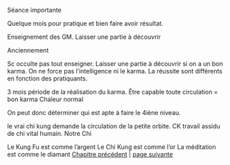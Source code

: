 Séance importante

Quelque mois pour pratique et bien faire avoir résultat.

Enseignement des GM. Laisser une partie à découvrir

Anciennement 

Sc occulte pas tout enseigner. Laisser une partie à découvrir si on a un bon karma. On ne force pas l’intelligence ni le karma. La réussite sont différents en fonction des pratiquants. 

 3 mois période de la réalisation du karma.
 Être capable toute circulation = bon karma
 Chaleur normal

On peut donc déterminer qui est apte à faire le 4iène niveau.

le vrai chi kung demande la circulation de la petite orbite. CK travail assidu de chi vital humain. Notre Chi 

Le Kung Fu est comme l’argent
Le Chi Kung est comme l’or
La méditation est comme le diamant
[Chapitre précédent](2024-03-17-01.md) | [page suivante](2024-03-24-02.md)